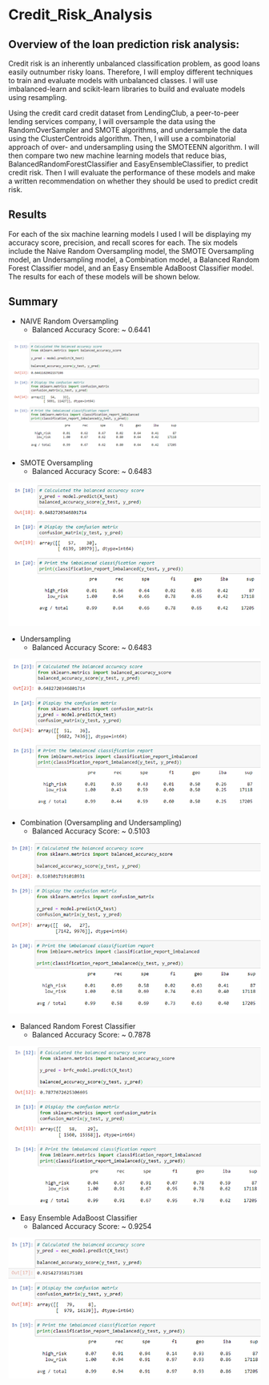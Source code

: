 # Credit_Risk_Analysis

## Overview of the loan prediction risk analysis:
Credit risk is an inherently unbalanced classification problem, as good loans easily outnumber risky loans. Therefore, I will employ different techniques to train and evaluate models with unbalanced classes. I will use imbalanced-learn and scikit-learn libraries to build and evaluate models using resampling.

Using the credit card credit dataset from LendingClub, a peer-to-peer lending services company, I will oversample the data using the RandomOverSampler and SMOTE algorithms, and undersample the data using the ClusterCentroids algorithm. Then, I will use a combinatorial approach of over- and undersampling using the SMOTEENN algorithm. I will then compare two new machine learning models that reduce bias, BalancedRandomForestClassifier and EasyEnsembleClassifier, to predict credit risk. Then I will evaluate the performance of these models and make a written recommendation on whether they should be used to predict credit risk.

## Results
For each of the six machine learning models I used I will be displaying my accuracy score, precision, and recall scores for each. The six models include the Naive Random Oversampling model, the SMOTE Oversampling model, an Undersampling model, a Combination model, a Balanced Random Forest Classifier model, and an Easy Ensemble AdaBoost Classifier model. The results for each of these models will be shown below.

## Summary

* NAIVE Random Oversampling
    * Balanced Accuracy Score: ~ 0.6441
  
![NaiveRandomOversampling](Resources/NaiveRandomOversampling.PNG)
  
* SMOTE Oversampling
  * Balanced Accuracy Score: ~ 0.6483
 
![SMOTEOversampling](Resources/SMOTEOversampling.PNG)
  
* Undersampling
  * Balanced Accuracy Score: ~ 0.6483
  
![Undersampling](Resources/Undersampling.PNG)
  
* Combination (Oversampling and Undersampling)
  * Balanced Accuracy Score: ~ 0.5103
  
![Combination](Resources/Combination.PNG)
  
* Balanced Random Forest Classifier
  * Balanced Accuracy Score: ~ 0.7878
  
![BalancedRandomForestClassifier](Resources/BalancedRandomForestClassifier.PNG)
  
* Easy Ensemble AdaBoost Classifier
  * Balanced Accuracy Score: ~ 0.9254
  
![EasyEnsembleAdaBoostClassifier](Resources/EasyEnsembleAdaBoostClassifier.PNG)
